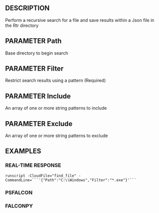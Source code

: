 ## DESCRIPTION
Perform a recursive search for a file and save results within a Json file in the Rtr directory

## PARAMETER Path
Base directory to begin search

## PARAMETER Filter
Restrict search results using a pattern (Required)

## PARAMETER Include
An array of one or more string patterns to include

## PARAMETER Exclude
An array of one or more string patterns to exclude

## EXAMPLES

### REAL-TIME RESPONSE
```
runscript -CloudFile="find_file" -CommandLine=```'{"Path":"C:\\Windows","Filter":"*.exe"}'```
```
### PSFALCON

### FALCONPY
